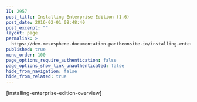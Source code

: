 ```yaml
---
ID: 2957
post_title: Installing Enterprise Edition (1.6)
post_date: 2016-02-01 08:48:40
post_excerpt: ""
layout: page
permalink: >
  https://dev-mesosphere-documentation.pantheonsite.io/installing-enterprise-edition-1-6/
published: true
menu_order: 100
page_options_require_authentication: false
page_options_show_link_unauthenticated: false
hide_from_navigation: false
hide_from_related: true
---
```

[installing-enterprise-edition-overview]